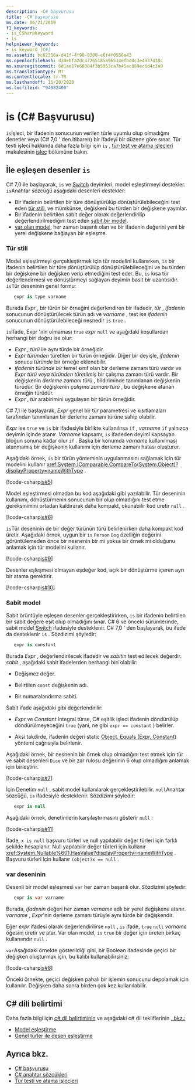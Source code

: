 ```yaml
---
description: -C# başvurusu
title: -C# başvurusu
ms.date: 06/21/2019
f1_keywords:
- is_CSharpKeyword
- is
helpviewer_keywords:
- is keyword [C#]
ms.assetid: bc62316a-d41f-4f90-8300-c6f4f0556e43
ms.openlocfilehash: d30ebfa2dc47265185a96514efbddc3e4937438c
ms.sourcegitcommit: 6d1ae17e60384f3b5953ca7b45ac859ec6d4c3a0
ms.translationtype: MT
ms.contentlocale: tr-TR
ms.lasthandoff: 11/20/2020
ms.locfileid: "94982400"
---
```

# <a name="is-c-reference"></a>is (C# Başvurusu)

`is`İşleci, bir ifadenin sonucunun verilen türle uyumlu olup olmadığını denetler veya (C# 7,0 ' den itibaren) bir ifadeyi bir düzene göre sınar. Tür testi işleci hakkında daha fazla bilgi için `is` , [tür-test ve atama işleçleri](../operators/type-testing-and-cast.md) makalesinin [işleç](../operators/type-testing-and-cast.md#is-operator) bölümüne bakın.

## <a name="pattern-matching-with-is"></a>İle eşleşen desenler `is`

C# 7,0 ile başlayarak, `is` ve [Switch](switch.md) deyimleri, model eşleştirmeyi destekler. `is`Anahtar sözcüğü aşağıdaki desenleri destekler:

- Bir ifadenin belirtilen bir türe dönüştürülüp dönüştürülebileceğini test eden [tür stili](#type-pattern), ve mümkünse, değişkeni bu türden bir değişkene yayınlar.
- Bir ifadenin belirtilen sabit değer olarak değerlendirilip değerlendirilmediğini test eden [sabit bir model](#constant-pattern).
- [var olan model](#var-pattern), her zaman başarılı olan ve bir ifadenin değerini yeni bir yerel değişkene bağlayan bir eşleşme.

### <a name="type-pattern"></a>Tür stili

Model eşleştirmeyi gerçekleştirmek için tür modelini kullanırken, `is` bir ifadenin belirtilen bir türe dönüştürülüp dönüştürülebileceğini ve bu türden bir değişkene bir değişken verip etmediğini test eder. Bu, `is` kısa tür değerlendirmesi ve dönüştürmeyi sağlayan deyimin basit bir uzantısıdır. `is`Tür deseninin genel formu:

```csharp
   expr is type varname
```

Burada *Expr* , bir türün bir örneğini değerlendiren bir ifadedir, *tür* , *ifadenin* sonucunun dönüştürülecek türün adı ve *varname* , test ise *ifadenin* sonucunun dönüştürülebileceği nesnedir `is` `true` .

`is`İfade, Expr 'nin olmaması `true` *expr* `null` ve aşağıdaki koşullardan herhangi biri doğru ise olur:

- *Expr* , *türü* ile aynı türde bir örneğidir.
- *Expr* *türünden* türetilen bir türün örneğidir. Diğer bir deyişle, *ifadenin* sonucu *türünde* bir örneğe eklenebilir.
- *ifadenin* *türünde bir* temel sınıf olan bir derleme zamanı türü vardır ve *Expr* *türü* *veya türünden türetilmiş* bir çalışma zamanı türü vardır. Bir değişkenin *derleme zamanı türü* , bildiriminde tanımlanan değişkenin türüdür. Bir değişkenin *çalışma zamanı türü* , bu değişkene atanan örneğin türüdür.
- *Expr* , *tür* arabirimini uygulayan bir türün örneğidir.

C# 7,1 ile başlayarak, *Expr* genel bir tür parametresi ve kısıtlamaları tarafından tanımlanan bir derleme zamanı türüne sahip olabilir.

*Expr* ise `true` ve `is` bir ifadesiyle birlikte kullanılırsa `if` , *varname* `if` yalnızca deyimin içinde atanır. *Varname* kapsamı, `is` ifadeden deyimi kapsayan bloğun sonuna kadar olur `if` . Başka bir konumda *varname* kullanılması atanmamış bir değişkenin kullanımı için derleme zamanı hatası oluşturur.

Aşağıdaki örnek, `is` bir türün yönteminin uygulanmasını sağlamak için tür modelini kullanır <xref:System.IComparable.CompareTo(System.Object)?displayProperty=nameWithType> .

[!code-csharp[is#5](../../../../samples/snippets/csharp/language-reference/keywords/is/is-type-pattern5.cs#5)]

Model eşleştirmesi olmadan bu kod aşağıdaki gibi yazılabilir. Tür deseninin kullanımı, dönüştürmenin sonucunun bir olup olmadığını test etme gereksinimini ortadan kaldırarak daha kompakt, okunabilir kod üretir `null` .  

[!code-csharp[is#6](../../../../samples/snippets/csharp/language-reference/keywords/is/is-type-pattern6.cs#6)]

`is`Tür deseninin de bir değer türünün türü belirlenirken daha kompakt kod üretir. Aşağıdaki örnek, uygun bir `is` `Person` `Dog` özelliğin değerini görüntülemeden önce bir nesnenin bir mi yoksa bir örnek mi olduğunu anlamak için tür modelini kullanır.

[!code-csharp[is#9](../../../../samples/snippets/csharp/language-reference/keywords/is/is-type-pattern9.cs#9)]

Desenler eşleşmesi olmayan eşdeğer kod, açık bir dönüştürme içeren ayrı bir atama gerektirir.

[!code-csharp[is#10](../../../../samples/snippets/csharp/language-reference/keywords/is/is-type-pattern10.cs#10)]

### <a name="constant-pattern"></a>Sabit model

Sabit örüntüyle eşleşen desenler gerçekleştirirken, `is` bir ifadenin belirtilen bir sabit değere eşit olup olmadığını sınar. C# 6 ve önceki sürümlerinde, sabit model [Switch](switch.md) ifadesiyle desteklenir. C# 7,0 ' den başlayarak, bu ifade da desteklenir `is` . Sözdizimi şöyledir:

```csharp
   expr is constant
```

Burada *Expr* , değerlendirilecek ifadedir ve *sabitin* test edilecek değerdir. *sabit* , aşağıdaki sabit ifadelerden herhangi biri olabilir:

- Değişmez değer.

- Belirtilen `const` değişkenin adı.

- Bir numaralandırma sabiti.

Sabit ifade aşağıdaki gibi değerlendirilir:

- *Expr* ve *Constant* Integral türse, C# eşitlik işleci ifadenin döndürülüp döndürülmeyeceğini `true` (yani, ne gibi `expr == constant` ) belirler.

- Aksi takdirde, ifadenin değeri static [Object. Equals (Expr, Constant)](xref:System.Object.Equals(System.Object,System.Object)) yöntemi çağrısıyla belirlenir.  

Aşağıdaki örnek, bir nesnenin bir örnek olup olmadığını test etmek için tür ve sabit desenleri `Dice` ve bir zar rulosu değerinin 6 olup olmadığını anlamak için birleştirir.

[!code-csharp[is#7](../../../../samples/snippets/csharp/language-reference/keywords/is/is-const-pattern7.cs#7)]

İçin Denetim `null` , sabit model kullanılarak gerçekleştirilebilir. `null`Anahtar sözcüğü, `is` ifadesiyle desteklenir. Sözdizimi şöyledir:

```csharp
   expr is null
```

Aşağıdaki örnek, denetimlerin karşılaştırmasını gösterir `null` :

[!code-csharp[is#11](../../../../samples/snippets/csharp/language-reference/keywords/is/is-const-pattern11.cs#11)]

İfade, `x is null` başvuru türleri ve null yapılabilir değer türleri için farklı şekilde hesaplanır. Null yapılabilir değer türleri için kullanır <xref:System.Nullable%601.HasValue?displayProperty=nameWithType> . Başvuru türleri için kullanır `(object)x == null` .

### <a name="var-pattern"></a>var deseninin

Desenli bir model eşleşmesi `var` her zaman başarılı olur. Sözdizimi şöyledir:

```csharp
   expr is var varname
```

Burada, *ifadenin* değeri her zaman *varname* adlı bir yerel değişkene atanır. *varname* , *Expr*'nin derleme zamanı türüyle aynı türde bir değişkendir.

Eğer *expr* ifadesi olarak değerlendirilirse `null` , `is` ifade, `true` `null` *varname* öğesini üretir ve atar. Var olan model, `is` `true` bir değer için üreten birkaç kullanımdır `null` .

`var`Aşağıdaki örnekte gösterildiği gibi, bir Boolean ifadesinde geçici bir değişken oluşturmak için, bu kalıbı kullanabilirsiniz:

[!code-csharp[is#8](../../../../samples/snippets/csharp/language-reference/keywords/is/is-var-pattern8.cs#8)]

Önceki örnekte, geçici değişken pahalı bir işlemin sonucunu depolamak için kullanılır. Değişken daha sonra birden çok kez kullanılabilir.

## <a name="c-language-specification"></a>C# dili belirtimi
  
Daha fazla bilgi için [c# dil belirtiminin](~/_csharplang/spec/introduction.md) ve aşağıdaki c# dil tekliflerinin [, bkz.:](~/_csharplang/spec/expressions.md#the-is-operator)

- [Model eşleştirme](~/_csharplang/proposals/csharp-7.0/pattern-matching.md)
- [Genel türler ile desen eşleştirme](~/_csharplang/proposals/csharp-7.1/generics-pattern-match.md)
  
## <a name="see-also"></a>Ayrıca bkz.

- [C# başvurusu](../index.md)
- [C# anahtar sözcükleri](index.md)
- [Tür testi ve atama işleçleri](../operators/type-testing-and-cast.md)

